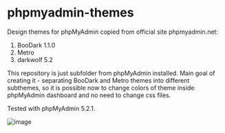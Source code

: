 ﻿# phpmyadmin-themes

Design themes for phpMyAdmin copied from official site phpmyadmin.net:

1. BooDark 1.1.0
2. Metro
3. darkwolf 5.2

This repository is just subfolder from phpMyAdmin installed. 
Main goal of creating it - separating BooDark and Metro themes into different subthemes, so it is possible now to change colors of theme inside phpMyAdmin dashboard and no need to change css files. 

Tested with phpMyAdmin 5.2.1.

![image](https://github.com/max7pro/phpmyadmin-themes/assets/145686781/307ee209-3a4d-4f3a-b0b1-0c84bddc9606)
